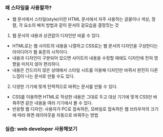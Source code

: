 ### 왜 스타일을 사용할까?

 - 웹 문서에서 스타일(style)이란 HTML 문서에서 자주 사용하는 글꼴이나 색상, 정렬, 각 요소의 배치 방법과 같이 문서의 겉모습을 결정짓는 것
 
 1. 웹 문서의 내용과 상관없이 디자인만 바꿀 수 있다.
   - HTML로는 웹 사이트의 내용을 나열하고 CSS로는 웹 문서의 디자인을 구성한다는 아이디어가 웹 표준의 시작이다.
   - 내용과 디자인이 구분되어 있으면 사이트의 내용을 수정할 때에도 디자인에 전혀 영향을 미치지 않아 편리하다.
   - 내용은 건드리지 않은 상태에서 스타일 시트를 이용해 디자인만 바뀌서 완전히 다른 느낌이 나는 문서로 만들 수도 있다.

 2. 다양한 기기에 맞게 탄력적으로 바뀌는 문서를 만들 수 있다.
   - CSS를 이용하면 HTML로 작성한 내용은 그대로 두고 대상 기기에 맞게 CSS만 바꿔주면 같은 내용을 여러 기기에서 볼 수 있다.
   - 반응형 웹 디자인: 사용자가 PC로 접속하든, 모바일로 접속하든 웹 브라우저의 크기에 따라 화면 레이아웃을 자동으로 바꿔주는 방법

### 실습: web developer 사용해보기